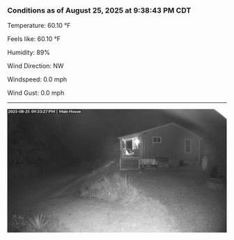 ### Conditions as of August 25, 2025 at 9:38:43 PM CDT 

Temperature: 60.10 &deg;F

Feels like: 60.10 &deg;F

Humidity: 89%

Wind Direction: NW

Windspeed: 0.0 mph

Wind Gust: 0.0 mph

---

<img src="./images/latest.jpeg"/>

